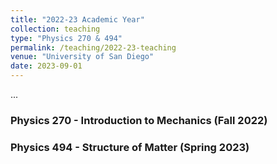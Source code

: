```yaml
---
title: "2022-23 Academic Year"
collection: teaching
type: "Physics 270 & 494"
permalink: /teaching/2022-23-teaching
venue: "University of San Diego"
date: 2023-09-01
---
```

...

### Physics 270 - Introduction to Mechanics (Fall 2022)

### Physics 494 - Structure of Matter (Spring 2023)
